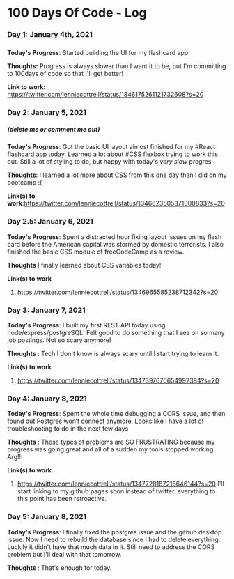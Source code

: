 # 100 Days Of Code - Log

### Day 1: January 4th, 2021

#####

**Today's Progress**: Started building the UI for my flashcard app

**Thoughts:** Progress is always slower than I want it to be, but I'm committing to 100days of code so that I'll get better!

**Link to work:** https://twitter.com/lenniecottrell/status/1346175261121732608?s=20

### Day 2: January 5, 2021

##### (delete me or comment me out)

**Today's Progress**: Got the basic UI layout almost finished for my #React flashcard app today. Learned a lot about #CSS flexbox trying to work this out. Still a lot of styling to do, but happy with today's _very slow_ progres

**Thoughts**: I learned a lot more about CSS from this one day than I did on my bootcamp :(

**Link(s) to work**:https://twitter.com/lenniecottrell/status/1346623505371000833?s=20

### Day 2.5: January 6, 2021

**Today's Progress**: Spent a distracted hour fixing layout issues on my flash card before the American capital was stormed by domestic terrorists. I also finished the basic CSS module of freeCodeCamp as a review.

**Thoughts** I finally learned about CSS variables today!

**Link(s) to work**

1. https://twitter.com/lenniecottrell/status/1346965585238712342?s=20

### Day 3: January 7, 2021

**Today's Progress**: I built my first REST API today using node/express/postgreSQL. Felt good to do something that I see on so many job postings. Not so scary anymore!

**Thoughts** : Tech I don't know is always scary until I start trying to learn it.

**Link(s) to work**

1. https://twitter.com/lenniecottrell/status/1347397670654992384?s=20

### Day 4: January 8, 2021

**Today's Progress**: Spent the whole time debugging a CORS issue, and then found out Postgres won’t connect anymore. Looks like I have a lot of troubleshooting to do in the next few days

**Thoughts** : These types of problems are SO FRUSTRATING because my progress was going great and all of a sudden my tools stopped working. Arg!!!

**Link(s) to work**

1. https://twitter.com/lenniecottrell/status/1347728187216646144?s=20 I'll start linking to my github pages soon instead of twitter. everything to this point has been retroactive.

### Day 5: January 8, 2021

**Today's Progress**: I finally fixed the postgres issue and the github desktop issue. Now I need to rebuild the database since I had to delete everything. Luckily it didn't have that much data in it. Still need to address the CORS problem but I'll deal with that tomorrow.

**Thoughts** : That's enough for today.
